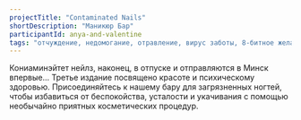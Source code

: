 ```yaml
---
projectTitle: "Contaminated Nails"
shortDescription: "Маникюр Бар"
participantId: anya-and-valentine
tags: "отчуждение, недомогание, отравление, вирус заботы, 8-битное желание, все всем, extensions, у у у у у у у у у у у у у у у у у ууу, интимные интерфейсы, практики самих себя, практика маленьких движений, саморазрушающиеся структуры, спонтанная низовая альтернатива, вчерашний неотчужденный праздник"
---
```


Кониаминэйтет нейлз, наконец, в отпуске и отправляются в Минск впервые... Третье издание посвящено красоте и психическому здоровью. Присоединяйтесь к нашему бару для загрязненных ногтей, чтобы избавиться от беспокойства, усталости и укачивания с помощью необычайно приятных косметических процедур.
